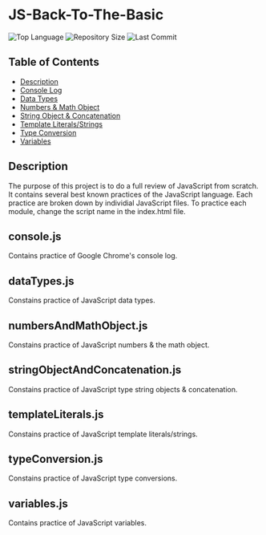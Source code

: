 # JS-Back-To-The-Basic

![Top Language](https://img.shields.io/github/languages/top/kpetiote/JS-Back-To-The-Basic)
![Repository Size](https://img.shields.io/github/repo-size/Kpetiote/JS-Back-To-The-Basic)
![Last Commit](https://img.shields.io/github/last-commit/Kpetiote/JS-Back-To-The-Basic)

## Table of Contents
  * [Description](#description)
  * [Console Log](#consolejs)
  * [Data Types](#datatypes.js)
  * [Numbers & Math Object](#numbersandmathobject.js)
  * [String Object & Concatenation](#numbersandmathobject.js)
  * [Template Literals/Strings](#typeconversion.js)
  * [Type Conversion](#typeconversion.js)
  * [Variables](#variables.js)

## Description
The purpose of this project is to do a full review of JavaScript from scratch.
It contains several best known practices of the JavaScript language.
Each practice are broken down by individial JavaScript files.
To practice each module, change the script name in the index.html file.

## console.js
Contains practice of Google Chrome's console log.

## dataTypes.js
Constains practice of JavaScript data types.

## numbersAndMathObject.js
Constains practice of JavaScript numbers & the math object.

## stringObjectAndConcatenation.js
Constains practice of JavaScript type string objects & concatenation.

## templateLiterals.js
Constains practice of JavaScript template literals/strings.

## typeConversion.js
Constains practice of JavaScript type conversions.

## variables.js
Contains practice of JavaScript variables.